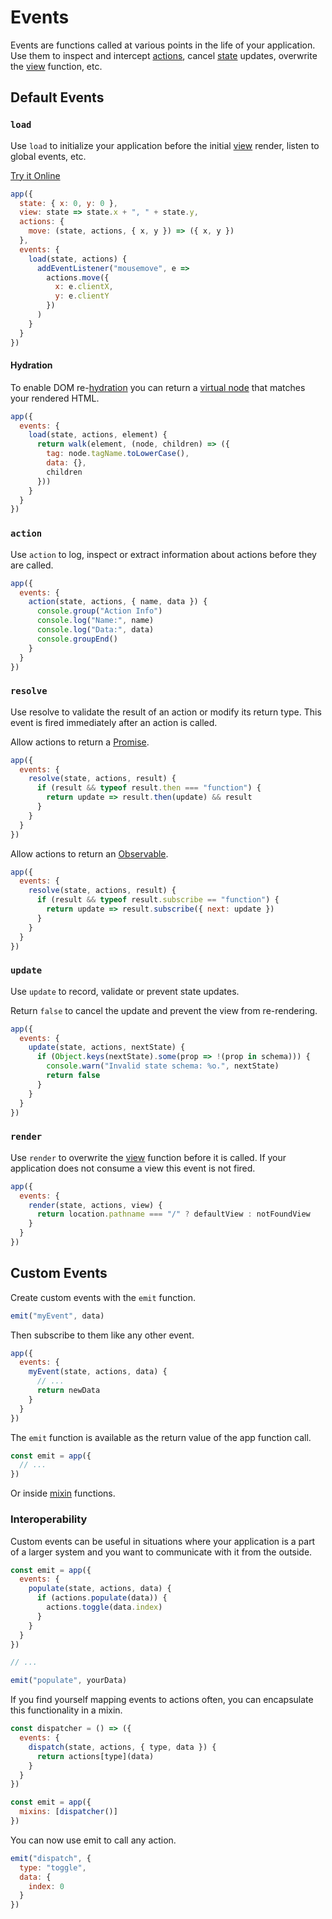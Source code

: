 # Events

Events are functions called at various points in the life of your application. Use them to inspect and intercept [actions](/docs/actions.md), cancel [state](/docs/state.md) updates, overwrite the [view](/docs/view.md) function, etc.

## Default Events

### `load`

Use `load` to initialize your application before the initial [view](/docs/view.md) render, listen to global events, etc.

[Try it Online](https://codepen.io/hyperapp/pen/Bpyraw?editors=0010)

```jsx
app({
  state: { x: 0, y: 0 },
  view: state => state.x + ", " + state.y,
  actions: {
    move: (state, actions, { x, y }) => ({ x, y })
  },
  events: {
    load(state, actions) {
      addEventListener("mousemove", e =>
        actions.move({
          x: e.clientX,
          y: e.clientY
        })
      )
    }
  }
})
```

#### Hydration

To enable DOM re-[hydration](/docs/hydration.md) you can return a [virtual node](/docs/vnodes.md) that matches your rendered HTML.

```jsx
app({
  events: {
    load(state, actions, element) {
      return walk(element, (node, children) => ({
        tag: node.tagName.toLowerCase(),
        data: {},
        children
      }))
    }
  }
})
```

### `action`

Use `action` to log, inspect or extract information about actions before they are called.

```jsx
app({
  events: {
    action(state, actions, { name, data }) {
      console.group("Action Info")
      console.log("Name:", name)
      console.log("Data:", data)
      console.groupEnd()
    }
  }
})
```

### `resolve`

Use resolve to validate the result of an action or modify its return type. This event is fired immediately after an action is called.

Allow actions to return a [Promise](https://developer.mozilla.org/en-US/docs/Web/JavaScript/Reference/Global_Objects/Promise).

```jsx
app({
  events: {
    resolve(state, actions, result) {
      if (result && typeof result.then === "function") {
        return update => result.then(update) && result
      }
    }
  }
})
```

Allow actions to return an [Observable](https://github.com/tc39/proposal-observable).

```jsx
app({
  events: {
    resolve(state, actions, result) {
      if (result && typeof result.subscribe == "function") {
        return update => result.subscribe({ next: update })
      }
    }
  }
})
```

### `update`

Use `update` to record, validate or prevent state updates.

Return `false` to cancel the update and prevent the view from re-rendering.

```jsx
app({
  events: {
    update(state, actions, nextState) {
      if (Object.keys(nextState).some(prop => !(prop in schema))) {
        console.warn("Invalid state schema: %o.", nextState)
        return false
      }
    }
  }
})
```

### `render`

Use `render` to overwrite the [view](/docs/view.md) function before it is called. If your application does not consume a view this event is not fired.

```jsx
app({
  events: {
    render(state, actions, view) {
      return location.pathname === "/" ? defaultView : notFoundView
    }
  }
})
```

## Custom Events

Create custom events with the `emit` function.

```jsx
emit("myEvent", data)
```

Then subscribe to them like any other event.

```jsx
app({
  events: {
    myEvent(state, actions, data) {
      // ...
      return newData
    }
  }
})
```

The `emit` function is available as the return value of the app function call.

```js
const emit = app({
  // ...
})
```

Or inside [mixin](/docs/mixins.md#creating-custom-events) functions.

### Interoperability

Custom events can be useful in situations where your application is a part of a larger system and you want to communicate with it from the outside.

```js
const emit = app({
  events: {
    populate(state, actions, data) {
      if (actions.populate(data)) {
        actions.toggle(data.index)
      }
    }
  }
})

// ...

emit("populate", yourData)
```

If you find yourself mapping events to actions often, you can encapsulate this functionality in a mixin.

```jsx
const dispatcher = () => ({
  events: {
    dispatch(state, actions, { type, data }) {
      return actions[type](data)
    }
  }
})

const emit = app({
  mixins: [dispatcher()]
})
```

You can now use emit to call any action.

```jsx
emit("dispatch", {
  type: "toggle",
  data: {
    index: 0
  }
})
```




